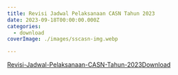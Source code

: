 ```yaml
---
title: Revisi Jadwal Pelaksanaan CASN Tahun 2023
date: 2023-09-18T00:00:00.000Z
categories:
  - download
coverImage: ./images/sscasn-img.webp

---
```


[Revisi-Jadwal-Pelaksanaan-CASN-Tahun-2023](https://bkd.nttprov.go.id/web/revisi-jadwal-pelaksanaan-casn-tahun-2023/revisi-jadwal-pelaksanaan-casn-tahun-2023/)[Download](https://bkd.nttprov.go.id/web/wp-content/uploads/2023/09/Revisi-Jadwal-Pelaksanaan-CASN-Tahun-2023.pdf)

